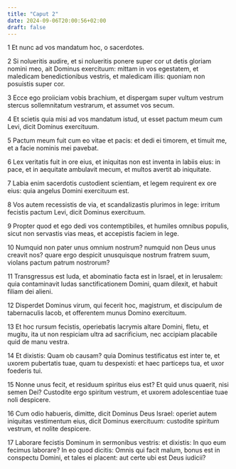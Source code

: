 ```yaml
---
title: "Caput 2"
date: 2024-09-06T20:00:56+02:00
draft: false
---
```



1 Et nunc ad vos mandatum hoc, o sacerdotes.

2 Si nolueritis audire, et si nolueritis ponere super cor ut detis gloriam nomini meo, ait Dominus exercituum: mittam in vos egestatem, et maledicam benedictionibus vestris, et maledicam illis: quoniam non posuistis super cor.

3 Ecce ego proiiciam vobis brachium, et dispergam super vultum vestrum stercus sollemnitatum vestrarum, et assumet vos secum.

4 Et scietis quia misi ad vos mandatum istud, ut esset pactum meum cum Levi, dicit Dominus exercituum.

5 Pactum meum fuit cum eo vitae et pacis: et dedi ei timorem, et timuit me, et a facie nominis mei pavebat.

6 Lex veritatis fuit in ore eius, et iniquitas non est inventa in labiis eius: in pace, et in aequitate ambulavit mecum, et multos avertit ab iniquitate.

7 Labia enim sacerdotis custodient scientiam, et legem requirent ex ore eius: quia angelus Domini exercituum est.

8 Vos autem recessistis de via, et scandalizastis plurimos in lege: irritum fecistis pactum Levi, dicit Dominus exercituum.

9 Propter quod et ego dedi vos contemptibiles, et humiles omnibus populis, sicut non servastis vias meas, et accepistis faciem in lege.

10 Numquid non pater unus omnium nostrum? numquid non Deus unus creavit nos? quare ergo despicit unusquisque nostrum fratrem suum, violans pactum patrum nostrorum?

11 Transgressus est Iuda, et abominatio facta est in Israel, et in Ierusalem: quia contaminavit Iudas sanctificationem Domini, quam dilexit, et habuit filiam dei alieni.

12 Disperdet Dominus virum, qui fecerit hoc, magistrum, et discipulum de tabernaculis Iacob, et offerentem munus Domino exercituum.

13 Et hoc rursum fecistis, operiebatis lacrymis altare Domini, fletu, et mugitu, ita ut non respiciam ultra ad sacrificium, nec accipiam placabile quid de manu vestra.

14 Et dixistis: Quam ob causam? quia Dominus testificatus est inter te, et uxorem pubertatis tuae, quam tu despexisti: et haec particeps tua, et uxor foederis tui.

15 Nonne unus fecit, et residuum spiritus eius est? Et quid unus quaerit, nisi semen Dei? Custodite ergo spiritum vestrum, et uxorem adolescentiae tuae noli despicere.

16 Cum odio habueris, dimitte, dicit Dominus Deus Israel: operiet autem iniquitas vestimentum eius, dicit Dominus exercituum: custodite spiritum vestrum, et nolite despicere.

17 Laborare fecistis Dominum in sermonibus vestris: et dixistis: In quo eum fecimus laborare? In eo quod dicitis: Omnis qui facit malum, bonus est in conspectu Domini, et tales ei placent: aut certe ubi est Deus iudicii?

